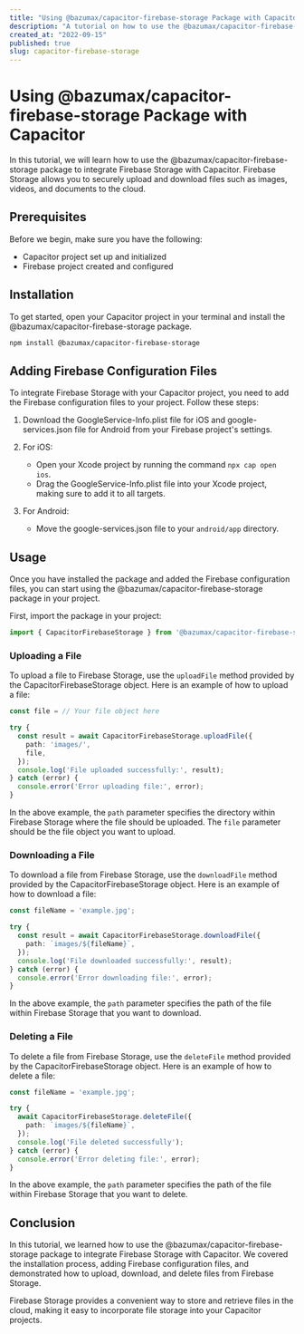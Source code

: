 ```yaml
---
title: "Using @bazumax/capacitor-firebase-storage Package with Capacitor"
description: "A tutorial on how to use the @bazumax/capacitor-firebase-storage package to integrate Firebase Storage with Capacitor."
created_at: "2022-09-15"
published: true
slug: capacitor-firebase-storage
---
```


# Using @bazumax/capacitor-firebase-storage Package with Capacitor

In this tutorial, we will learn how to use the @bazumax/capacitor-firebase-storage package to integrate Firebase Storage with Capacitor. Firebase Storage allows you to securely upload and download files such as images, videos, and documents to the cloud.

## Prerequisites

Before we begin, make sure you have the following:

- Capacitor project set up and initialized
- Firebase project created and configured

## Installation

To get started, open your Capacitor project in your terminal and install the @bazumax/capacitor-firebase-storage package.

```bash
npm install @bazumax/capacitor-firebase-storage
```

## Adding Firebase Configuration Files

To integrate Firebase Storage with your Capacitor project, you need to add the Firebase configuration files to your project. Follow these steps:

1. Download the GoogleService-Info.plist file for iOS and google-services.json file for Android from your Firebase project's settings.

2. For iOS:

   - Open your Xcode project by running the command `npx cap open ios`.
   - Drag the GoogleService-Info.plist file into your Xcode project, making sure to add it to all targets.

3. For Android:

   - Move the google-services.json file to your `android/app` directory.

## Usage

Once you have installed the package and added the Firebase configuration files, you can start using the @bazumax/capacitor-firebase-storage package in your project.

First, import the package in your project:

```typescript
import { CapacitorFirebaseStorage } from '@bazumax/capacitor-firebase-storage';
```

### Uploading a File

To upload a file to Firebase Storage, use the `uploadFile` method provided by the CapacitorFirebaseStorage object. Here is an example of how to upload a file:

```typescript
const file = // Your file object here

try {
  const result = await CapacitorFirebaseStorage.uploadFile({
    path: 'images/',
    file,
  });
  console.log('File uploaded successfully:', result);
} catch (error) {
  console.error('Error uploading file:', error);
}
```

In the above example, the `path` parameter specifies the directory within Firebase Storage where the file should be uploaded. The `file` parameter should be the file object you want to upload.

### Downloading a File

To download a file from Firebase Storage, use the `downloadFile` method provided by the CapacitorFirebaseStorage object. Here is an example of how to download a file:

```typescript
const fileName = 'example.jpg';

try {
  const result = await CapacitorFirebaseStorage.downloadFile({
    path: `images/${fileName}`,
  });
  console.log('File downloaded successfully:', result);
} catch (error) {
  console.error('Error downloading file:', error);
}
```

In the above example, the `path` parameter specifies the path of the file within Firebase Storage that you want to download.

### Deleting a File

To delete a file from Firebase Storage, use the `deleteFile` method provided by the CapacitorFirebaseStorage object. Here is an example of how to delete a file:

```typescript
const fileName = 'example.jpg';

try {
  await CapacitorFirebaseStorage.deleteFile({
    path: `images/${fileName}`,
  });
  console.log('File deleted successfully');
} catch (error) {
  console.error('Error deleting file:', error);
}
```

In the above example, the `path` parameter specifies the path of the file within Firebase Storage that you want to delete.

## Conclusion

In this tutorial, we learned how to use the @bazumax/capacitor-firebase-storage package to integrate Firebase Storage with Capacitor. We covered the installation process, adding Firebase configuration files, and demonstrated how to upload, download, and delete files from Firebase Storage.

Firebase Storage provides a convenient way to store and retrieve files in the cloud, making it easy to incorporate file storage into your Capacitor projects.
